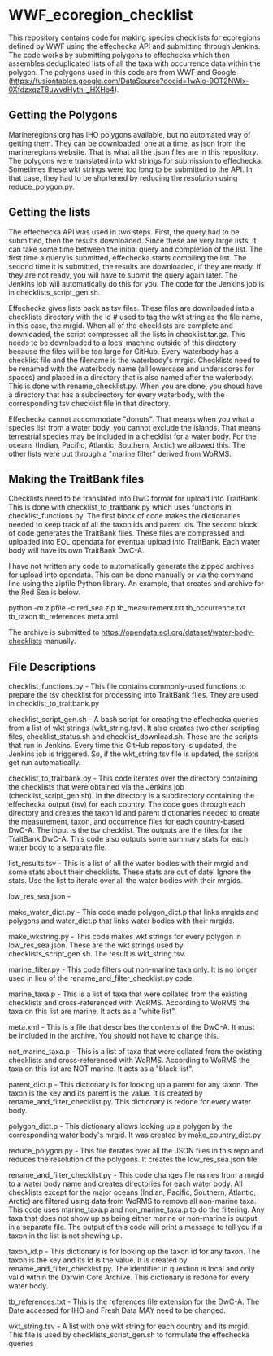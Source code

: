 # WWF_ecoregion_checklist

This repository contains code for making species checklists for ecoregions defined by WWF using the effechecka API and submitting through Jenkins. The code works by submitting polygons to effechecka which then assembles deduplicated lists of all the taxa with occurrence data within the polygon. The polygons used in this code are from WWF and Google (https://fusiontables.google.com/DataSource?docid=1wAlo-9OT2NWlx-0XfdzxqzT8uwvdHyth-_HXHb4).

## Getting the Polygons

Marineregions.org has IHO polygons available, but no automated way of getting them. They can be downloaded, one at a time, as json from the marineregions website. That is what all the .json files are in this repository. The polygons were translated into wkt strings for submission to effechecka. Sometimes these wkt strings were too long to be submitted to the API. In that case, they had to be shortened by reducing the resolution using reduce_polygon.py.

## Getting the lists

The effechecka API was used in two steps. First, the query had to be submitted, then the results downloaded. Since these are very large lists, it can take some time between the initial query and completion of the list. The first time a query is submitted, effechecka starts compiling the list. The second time it is submitted, the results are downloaded, if they are ready. If they are not ready, you will have to submit the query again later. The Jenkins job will automatically do this for you. The code for the Jenkins job is in checklists_script_gen.sh.

Effechecka gives lists back as tsv files. These files are downloaded into a checklists directory with the id # used to tag the wkt string as the file name, in this case, the mrgid. When all of the checklists are complete and downloaded, the script compresses all the lists in checklist.tar.gz. This needs to be downloaded to a local machine outside of this directory because the files will be too large for GitHub. Every waterbody has a checklist file and the filename is the waterbody's mrgid. Checklists need to be renamed with the waterbody name (all lowercase and underscores for spaces) and placed in a directory that is also named after the waterbody. This is done with rename_checklist.py. When you are done, you shoud have a directory that has a subdirectory for every waterbody, with the corresponding tsv checklist file in that directory.

Effechecka cannot accommodate "donuts". That means when you what a species list from a water body, you cannot exclude the islands. That means terrestrial species may be included in a checklist for a water body. For the oceans (Indian, Pacific, Atlantic, Southern, Arctic) we allowed this. The other lists were put through a "marine filter" derived from WoRMS. 

## Making the TraitBank files

Checklists need to be translated into DwC format for upload into TraitBank. This is done with checklist_to_traitbank.py which uses functions in checklist_functions.py. The first block of code makes the dictionaries needed to keep track of all the taxon ids and parent ids. The second block of code generates the TraitBank files. These files are compressed and uploaded into EOL opendata for eventual upload into TraitBank. Each water body will have its own TraitBank DwC-A.

I have not written any code to automatically generate the zipped archives for upload into opendata. This can be done manually or via the command line using the zipfile Python library. An example, that creates and archive for the Red Sea is below.

python -m zipfile -c red_sea.zip tb_measurement.txt tb_occurrence.txt tb_taxon tb_references meta.xml

The archive is submitted to https://opendata.eol.org/dataset/water-body-checklists manually.

## File Descriptions

checklist_functions.py - This file contains commonly-used functions to prepare the tsv checklist for processing into TraitBank files. They are used in checklist_to_traitbank.py

checklist_script_gen.sh - A bash script for creating the effechecka queries from a list of wkt strings (wkt_string.tsv). It also creates two other scripting files, checklist_status.sh and checklist_download.sh. These are the scripts that run in Jenkins. Every time this GitHub repository is updated, the Jenkins job is triggered. So, if the wkt_string.tsv file is updated, the scripts get run automatically.

checklist_to_traitbank.py - This code iterates over the directory containing the checklists that were obtained via the Jenkins job (checklist_script_gen.sh). In the directory is a subdirectory containing the effechecka output (tsv) for each country. The code goes through each directory and creates the taxon id and parent dictionaries needed to create the measurement, taxon, and occurrence files for each country-based DwC-A. The input is the tsv checklist. The outputs are the files for the TraitBank DwC-A. This code also outputs some summary stats for each water body to a separate file.

list_results.tsv - This is a list of all the water bodies with their mrgid and some stats about their checklists. These stats are out of date! Ignore the stats. Use the list to iterate over all the water bodies with their mrgids.

low_res_sea.json - 

make_water_dict.py - This code made polygon_dict.p that links mrgids and polygons and water_dict.p that links water bodies with their mrgids.

make_wkstring.py - This code makes wkt strings for every polygon in low_res_sea.json. These are the wkt strings used by checklists_script_gen.sh. The result is wkt_string.tsv.

marine_filter.py - This code filters out non-marine taxa only. It is no longer used in lieu of the rename_and_filter_checklist.py code.

marine_taxa.p - This is a list of taxa that were collated from the existing checklists and cross-referenced with WoRMS. According to WoRMS the taxa on this list are marine. It acts as a "white list". 

meta.xml - This is a file that describes the contents of the DwC-A. It must be included in the archive. You should not have to change this.

not_marine_taxa.p - This is a list of taxa that were collated from the existing checklists and cross-referenced with WoRMS. According to WoRMS the taxa on this list are NOT marine. It acts as a "black list". 

parent_dict.p - This dictionary is for looking up a parent for any taxon. The taxon is the key and its parent is the value. It is created by rename_and_filter_checklist.py. This dictionary is redone for every water body.

polygon_dict.p - This dictionary allows looking up a polygon by the corresponding water body's mrgid. It was created by make_country_dict.py

reduce_polygon.py - This file iterates over all the JSON files in this repo and reduces the resolution of the polygons. It creates the low_res_sea.json file.

rename_and_filter_checklist.py - This code changes file names from a mrgid to a water body name and creates directories for each water body. All checklists except for the major oceans (Indian, Pacific, Southern, Atlantic, Arctic) are filtered using data from WoRMS to remove all non-marine taxa. This code uses marine_taxa.p and non_marine_taxa.p to do the filtering. Any taxa that does not show up as being either marine or non-marine is output in a separate file. The output of this code will print a message to tell you if a taxon in the list is not showing up.

taxon_id.p - This dictionary is for looking up the taxon id for any taxon. The taxon is the key and its id is the value. It is created by rename_and_filter_checklist.py. The identifier in question is local and only valid within the Darwin Core Archive. This dictionary is redone for every water body.

tb_references.txt - This is the references file extension for the DwC-A. The Date accessed for IHO and Fresh Data MAY need to be changed.

wkt_string.tsv - A list with one wkt string for each country and its mrgid. This file is used by checklists_script_gen.sh to formulate the effechecka queries
